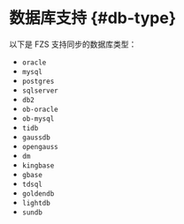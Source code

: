 # 数据库支持 {#db-type}

以下是 FZS 支持同步的数据库类型：

- `oracle`
- `mysql`
- `postgres`
- `sqlserver`
- `db2`
- `ob-oracle`
- `ob-mysql`
- `tidb`
- `gaussdb`
- `opengauss`
- `dm`
- `kingbase`
- `gbase`
- `tdsql`
- `goldendb`
- `lightdb`
- `sundb`

